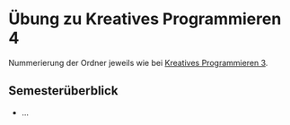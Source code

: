 # Übung zu Kreatives Programmieren 4

Nummerierung der Ordner jeweils wie bei [Kreatives Programmieren 3](../KP4).

## Semesterüberblick

* ...